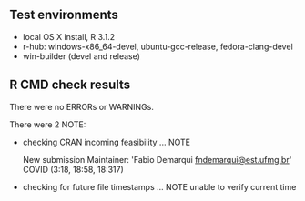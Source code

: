 ## Test environments
* local OS X install, R 3.1.2
* r-hub: windows-x86_64-devel, ubuntu-gcc-release, fedora-clang-devel
* win-builder (devel and release)

## R CMD check results
There were no ERRORs or WARNINGs. 

There were 2 NOTE:

* checking CRAN incoming feasibility ... NOTE
  
  New submission
  Maintainer: 'Fabio Demarqui <fndemarqui@est.ufmg.br>'
    COVID (3:18, 18:58, 18:317)

* checking for future file timestamps ... NOTE
  unable to verify current time

